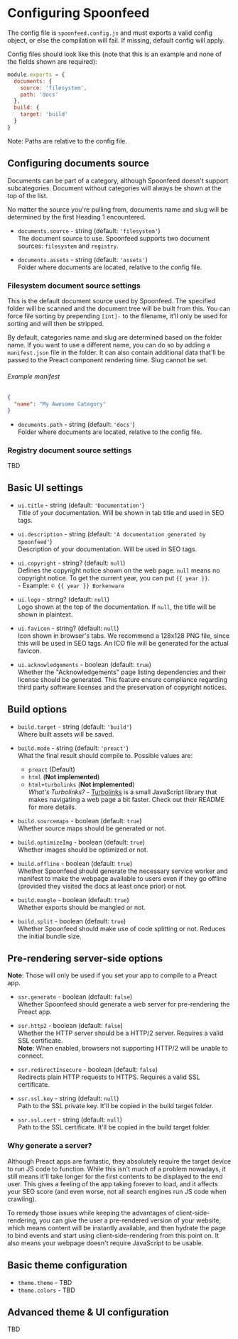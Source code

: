 # Configuring Spoonfeed
The config file is `spoonfeed.config.js` and must exports a valid config object, or else the compilation will fail.
If missing, default config will apply.

Config files should look like this (note that this is an example and none of the fields shown are required):

```js
module.exports = {
  documents: {
    source: 'filesystem',
    path: 'docs'
  },
  build: {
    target: 'build'
  }
}
```

Note: Paths are relative to the config file.

## Configuring documents source
Documents can be part of a category, although Spoonfeed doesn't support subcategories. Document without categories
will always be shown at the top of the list.

No matter the source you're pulling from, documents name and slug will be determined by the first Heading 1 encountered.

- `documents.source` - string (default: `'filesystem'`)<br>
The document source to use. Spoonfeed supports two document sources: `filesystem` and `registry`.

- `documents.assets` - string (default: `'assets'`)<br>
Folder where documents are located, relative to the config file.

### Filesystem document source settings
This is the default document source used by Spoonfeed. The specified folder will be scanned and the document tree
will be built from this. You can force file sorting by prepending `[int]-` to the filename, it'll only be used for
sorting and will then be stripped.

By default, categories name and slug are determined based on the folder name. If you want to use a different name, you
can do so by adding a `manifest.json` file in the folder. It can also contain additional data that'll be passed to
the Preact component rendering time. Slug cannot be set.

###### Example manifest
```json
{
  "name": "My Awesome Category"
}
```

- `documents.path` - string (default: `'docs'`)<br>
Folder where documents are located, relative to the config file.

### Registry document source settings
TBD

## Basic UI settings
- `ui.title` - string (default: `'Documentation'`)<br>
Title of your documentation. Will be shown in tab title and used in SEO tags.

- `ui.description` - string (default: `'A documentation generated by Spoonfeed'`)<br>
Description of your documentation. Will be used in SEO tags.

- `ui.copyright` - string? (default: `null`)<br>
Defines the copyright notice shown on the web page. `null` means no copyright notice. To get the current year, you can
put `{{ year }}`.<br>
\- Example: `© {{ year }} Borkenware`

- `ui.logo` - string? (default: `null`)<br>
Logo shown at the top of the documentation. If `null`, the title will be shown in plaintext.

- `ui.favicon` - string? (default: `null`)<br>
Icon shown in browser's tabs. We recommend a 128x128 PNG file, since this will be used in SEO tags. An ICO file will be
generated for the actual favicon.

- `ui.acknowledgements` - boolean (default: `true`)<br>
Whether the "Acknowledgements" page listing dependencies and their license should be generated. This feature ensure
compliance regarding third party software licenses and the preservation of copyright notices.

## Build options
- `build.target` - string (default: `'build'`)<br>
Where built assets will be saved.

- `build.mode` - string (default: `'preact'`)<br>
What the final result should compile to. Possible values are:
  - `preact` (Default)
  - `html` (**Not implemented**)
  - `html+turbolinks` (**Not implemented**)<br>
*What's Turbolinks?* - [Turbolinks](https://github.com/turbolinks/turbolinks) is a small JavaScript library that makes
navigating a web page a bit faster. Check out their README for more details.

- `build.sourcemaps` - boolean (default: `true`)<br>
Whether source maps should be generated or not.

- `build.optimizeImg` - boolean (default: `true`)<br>
Whether images should be optimized or not.

- `build.offline` - boolean (default: `true`)<br>
Whether Spoonfeed should generate the necessary service worker and manifest to make the webpage available to users
even if they go offline (provided they visited the docs at least once prior) or not.

- `build.mangle` - boolean (default: `true`)<br>
Whether exports should be mangled or not.

- `build.split` - boolean (default: `true`)<br>
Whether Spoonfeed should make use of code splitting or not. Reduces the initial bundle size.

## Pre-rendering server-side options
**Note**: Those will only be used if you set your app to compile to a Preact app.

- `ssr.generate` - boolean (default: `false`)<br>
Whether Spoonfeed should generate a web server for pre-rendering the Preact app.

- `ssr.http2` - boolean (default: `false`)<br>
Whether the HTTP server should be a HTTP/2 server. Requires a valid SSL certificate.<br>
**Note**: When enabled, browsers not supporting HTTP/2 will be unable to connect.

- `ssr.redirectInsecure` - boolean (default: `false`)<br>
Redirects plain HTTP requests to HTTPS. Requires a valid SSL certificate.

- `ssr.ssl.key` - string (default: `null`)<br>
Path to the SSL private key. It'll be copied in the build target folder.

- `ssr.ssl.cert` - string (default: `null`)<br>
Path to the SSL certificate. It'll be copied in the build target folder.

### Why generate a server?
Although Preact apps are fantastic, they absolutely require the target device to run JS code to function. While this
isn't much of a problem nowadays, it still means it'll take longer for the first contents to be displayed to the end
user. This gives a feeling of the app taking forever to load, and it affects your SEO score (and even worse, not all
search engines run JS code when crawling).

To remedy those issues while keeping the advantages of client-side-rendering, you can give the user a pre-rendered
version of your website, which means content will be instantly available, and then hydrate the page to bind events
and start using client-side-rendering from this point on. It also means your webpage doesn't require JavaScript to
be usable.

## Basic theme configuration
- `theme.theme` - TBD
- `theme.colors` - TBD

## Advanced theme & UI configuration
TBD
